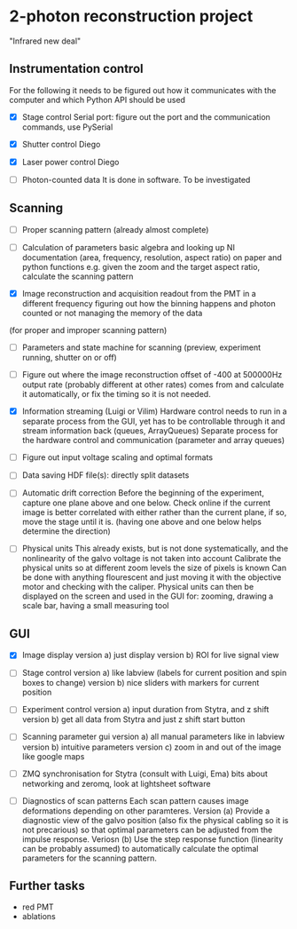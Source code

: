 # 2-photon reconstruction project
"Infrared new deal"

## Instrumentation control

For the following it needs to be figured out how it communicates with the computer
and which Python API should be used

- [X] Stage control
Serial port: figure out the port and the communication commands, use PySerial

- [X] Shutter control
Diego

- [X] Laser power control
Diego

- [ ] Photon-counted data
It is done in software. To be investigated


## Scanning

- [ ] Proper scanning pattern
(already almost complete)

- [ ] Calculation of parameters
basic algebra and looking up NI documentation
(area, frequency, resolution, aspect ratio)
on paper and python functions
e.g. given the zoom and the target aspect ratio, calculate the scanning pattern

- [X] Image reconstruction and acquisition
readout from the PMT in a different frequency
figuring out how the binning happens and photon counted or not
managing the memory of the data

(for proper and improper scanning pattern)

- [ ] Parameters and state machine for scanning
(preview, experiment running, shutter on or off)

- [ ] Figure out where the image reconstruction offset of -400 at 500000Hz output rate (probably different at other rates) comes from and calculate it automatically,
or fix the timing so it is not needed. 

- [X]  Information streaming
(Luigi or Vilim)
Hardware control needs to run in a separate process from the GUI,
yet has to be controllable through it and stream information back
(queues, ArrayQueues)
Separate process for the hardware control
and communication (parameter and array queues)

- [ ] Figure out input voltage scaling and optimal formats

- [ ] Data saving
HDF file(s): directly split datasets

- [ ] Automatic drift correction
    Before the beginning of the experiment, capture one plane above and one below. Check online if the current image is 
    better correlated with either rather than the current plane, if so, move the stage until it is. (having one above and one below helps determine the direction)

- [ ] Physical units
    This already exists, but is not done systematically, and the nonlinearity of the galvo voltage is not taken into account
    Calibrate the physical units so at different zoom levels the size of pixels is known
    Can be done with anything flourescent and just moving it with the objective motor and checking with the caliper. 
    Physical units can then be displayed on the screen and used in the GUI for: zooming, drawing a scale bar, having a small measuring tool

## GUI

- [X] Image display
version a) just display
version b) ROI for live signal view

- [ ] Stage control
version a) like labview (labels for current position and spin boxes to change)
version b) nice sliders with markers for current position

- [ ] Experiment control
version a) input duration from Stytra, and z shift
version b) get all data from Stytra and just z shift
start button

- [ ] Scanning parameter gui
version a) all manual parameters like in labview
version b) intuitive parameters
version c) zoom in and out of the image like google maps

- [ ] ZMQ synchronisation for Stytra (consult with Luigi, Ema)
bits about networking and zeromq, look at lightsheet software

- [ ] Diagnostics of scan patterns
Each scan pattern causes image deformations depending on other paramteres. 
Version (a) Provide a diagnostic view of the
 galvo position (also fix the physical cabling so it is not precarious) so that optimal parameters can be adjusted from the impulse response.
Veriosn (b) Use the step response function (linearity can be probably assumed) to automatically calculate the optimal parameters for the scanning pattern. 

## Further tasks
- red PMT
- ablations
